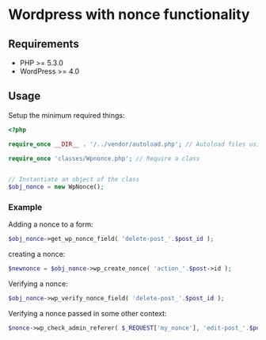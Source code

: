 # Wordpress with nonce functionality

## Requirements

* PHP >= 5.3.0
* WordPress >= 4.0


## Usage

Setup the minimum required things:

```php
<?php 

require_once __DIR__ . '/../vendor/autoload.php'; // Autoload files using Composer autoload

require_once 'classes/Wpnonce.php'; // Require a class


// Instantiate an object of the class
$obj_nonce = new WpNonce();
```
### Example


Adding a nonce to a form:

```php
$obj_nonce->get_wp_nonce_field( 'delete-post_'.$post_id );
```

creating a nonce:

```php
$newnonce = $obj_nonce->wp_create_nonce( 'action_'.$post->id );
```

Verifying a nonce:

```php
$obj_nonce->wp_verify_nonce_field( 'delete-post_'.$post_id );
```

Verifying a nonce passed in some other context:

```php
$nonce->wp_check_admin_referer( $_REQUEST['my_nonce'], 'edit-post_'.$post->ID );
```

